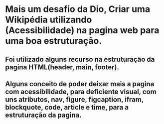 # Mais um desafio da Dio, Criar uma Wikipédia utilizando (Acessibilidade) na pagina web para uma boa estruturação.
## Foi utilizado alguns recurso na estruturação da  pagina HTML(header, main, footer).
## Alguns conceito de poder deixar mais a pagina com acessibilidade, para deficiente visual, com uns atributos, nav, figure, figcaption, ifram, blockquote, code, article e time, para a estruturação da pagina.
